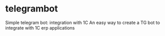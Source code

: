 # telegrambot
Simple telegram bot: integration with 1C
An easy way to create a TG bot to integrate with 1C erp applications
